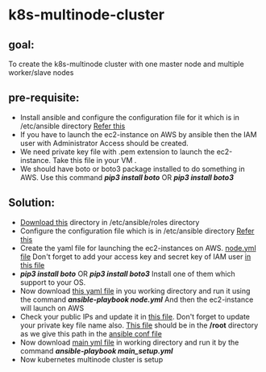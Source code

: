# k8s-multinode-cluster

## goal: 
To create the k8s-multinode cluster with one master node and multiple worker/slave nodes

## pre-requisite:
- Install ansible and configure the configuration file for it which is in /etc/ansible directory
   [Refer this](./ip.txt)
- If you have to launch the ec2-instance on AWS by ansible then the IAM user with Administrator Access should be created.
- We need private key file with .pem extension to launch the ec2-instance. Take this file in your VM .
- We should have boto or boto3 package installed to do something in AWS. Use this command
  **_pip3 install boto_**  OR
  **_pip3 install boto3_**

## Solution:
- [Download this](./roles) directory in /etc/ansible/roles directory
- Configure the configuration file which is in /etc/ansible directory
   [Refer this](./ip.txt)
- Create the yaml file for launching the ec2-instances on AWS. 
  [node.yml file](./node.yml)
  Don't forget to add your access key and secret key of IAM user [in this file](./roles/kube_nodes/vars/main.yml)
- **_pip3 install boto_**  OR
  **_pip3 install boto3_**
  Install one of them which support to your OS.
- Now download [this yaml file](./node.yml) in you working directory and run it using the command 
  **_ansible-playbook node.yml_**
  And then the ec2-instance will launch on AWS
- Check your public IPs and update it in [this file](./ip.txt). Don't forget to update your private key file name also. [This file](./ip.txt) should be in the **/root** directory as we give this path in the [ansible conf file](./ansible.cfg)
- Now download [main yml file](./main_setup.yml) in working directory and run it by the command **_ansible-playbook main_setup.yml_**
- Now kubernetes multinode cluster is setup
